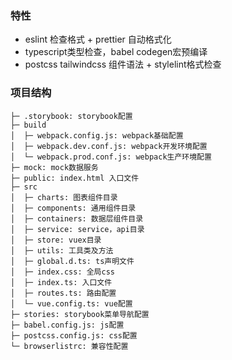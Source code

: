### 特性
* eslint 检查格式 + prettier 自动格式化
* typescript类型检查，babel codegen宏预编译
* postcss tailwindcss 组件语法 + stylelint格式检查


### 项目结构
```
├─ .storybook: storybook配置
├─ build
│  ├─ webpack.config.js: webpack基础配置
│  ├─ webpack.dev.conf.js: webpack开发环境配置
│  └─ webpack.prod.conf.js: webpack生产环境配置
├─ mock: mock数据服务
├─ public: index.html 入口文件
├─ src
│  ├─ charts: 图表组件目录
│  ├─ components: 通用组件目录
│  ├─ containers: 数据层组件目录
│  ├─ service: service，api目录
│  ├─ store: vuex目录
│  ├─ utils: 工具类及方法
│  ├─ global.d.ts: ts声明文件
│  ├─ index.css: 全局css
│  ├─ index.ts: 入口文件
│  ├─ routes.ts: 路由配置
│  └─ vue.config.ts: vue配置
├─ stories: storybook菜单导航配置
├─ babel.config.js: js配置
├─ postcss.config.js: css配置
└─ browserlistrc: 兼容性配置
```
